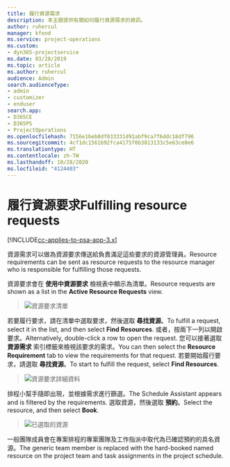 ```yaml
---
title: 履行資源需求
description: 本主題提供有關如何履行資源需求的資訊。
author: ruhercul
manager: kfend
ms.service: project-operations
ms.custom:
- dyn365-projectservice
ms.date: 03/28/2019
ms.topic: article
ms.author: ruhercul
audience: Admin
search.audienceType:
- admin
- customizer
- enduser
search.app:
- D365CE
- D365PS
- ProjectOperations
ms.openlocfilehash: 7156e1beb0df033331d91abf9ca7f6ddc18df796
ms.sourcegitcommit: 4cf1dc1561b92fca4175f0b3813133c5e63ce8e6
ms.translationtype: HT
ms.contentlocale: zh-TW
ms.lasthandoff: 10/28/2020
ms.locfileid: "4124403"
---
```

# <a name="fulfilling-resource-requests"></a><span data-ttu-id="41fce-103">履行資源要求</span><span class="sxs-lookup"><span data-stu-id="41fce-103">Fulfilling resource requests</span></span>

[!INCLUDE[cc-applies-to-psa-app-3.x](../includes/cc-applies-to-psa-app-3x.md)]

<span data-ttu-id="41fce-104">資源需求可以做為資源要求傳送給負責滿足這些要求的資源管理員。</span><span class="sxs-lookup"><span data-stu-id="41fce-104">Resource requirements can be sent as resource requests to the resource manager who is responsible for fulfilling those requests.</span></span>

<span data-ttu-id="41fce-105">資源要求會在 **使用中資源要求** 檢視表中顯示為清單。</span><span class="sxs-lookup"><span data-stu-id="41fce-105">Resource requests are shown as a list in the **Active Resource Requests** view.</span></span>

> ![資源要求清單](media/Resource-Management-image59.png)

<span data-ttu-id="41fce-107">若要履行要求，請在清單中選取要求，然後選取 **尋找資源**。</span><span class="sxs-lookup"><span data-stu-id="41fce-107">To fulfill a request, select it in the list, and then select **Find Resources**.</span></span> <span data-ttu-id="41fce-108">或者，按兩下一列以開啟要求。</span><span class="sxs-lookup"><span data-stu-id="41fce-108">Alternatively, double-click a row to open the request.</span></span> <span data-ttu-id="41fce-109">您可以接著選取 **資源需求** 索引標籤來檢視該要求的需求。</span><span class="sxs-lookup"><span data-stu-id="41fce-109">You can then select the **Resource Requirement** tab to view the requirements for that request.</span></span> <span data-ttu-id="41fce-110">若要開始履行要求，請選取 **尋找資源**。</span><span class="sxs-lookup"><span data-stu-id="41fce-110">To start to fulfill the request, select **Find Resources**.</span></span>

> ![資源要求詳細資料](media/Resource-Management-image60.png)

<span data-ttu-id="41fce-112">排程小幫手隨即出現，並根據需求進行篩選。</span><span class="sxs-lookup"><span data-stu-id="41fce-112">The Schedule Assistant appears and is filtered by the requirements.</span></span> <span data-ttu-id="41fce-113">選取資源，然後選取 **預約**。</span><span class="sxs-lookup"><span data-stu-id="41fce-113">Select the resource, and then select **Book**.</span></span>

> ![已選取的資源](media/Resource-Management-image61.png)

<span data-ttu-id="41fce-115">一般團隊成員會在專案排程的專案團隊及工作指派中取代為已確認預約的具名資源。</span><span class="sxs-lookup"><span data-stu-id="41fce-115">The generic team member is replaced with the hard-booked named resource on the project team and task assignments in the project schedule.</span></span>
